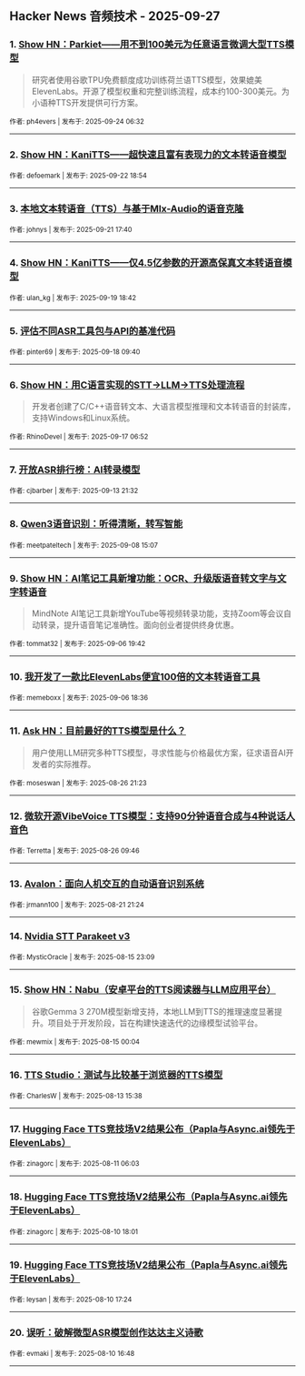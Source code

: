 ## Hacker News 音频技术 - 2025-09-27


### 1. [Show HN：Parkiet——用不到100美元为任意语言微调大型TTS模型](https://news.ycombinator.com/item?id=45357002)
> 研究者使用谷歌TPU免费额度成功训练荷兰语TTS模型，效果媲美ElevenLabs。开源了模型权重和完整训练流程，成本约100-300美元。为小语种TTS开发提供可行方案。

<sub>作者: ph4evers | 发布于: 2025-09-24 06:32</sub>

---

### 2. [Show HN：KaniTTS——超快速且富有表现力的文本转语音模型](https://news.ycombinator.com/item?id=45337854)

<sub>作者: defoemark | 发布于: 2025-09-22 18:54</sub>

---

### 3. [本地文本转语音（TTS）与基于Mlx-Audio的语音克隆](https://news.ycombinator.com/item?id=45324936)

<sub>作者: johnys | 发布于: 2025-09-21 17:40</sub>

---

### 4. [Show HN：KaniTTS——仅4.5亿参数的开源高保真文本转语音模型](https://news.ycombinator.com/item?id=45304989)

<sub>作者: ulan_kg | 发布于: 2025-09-19 18:42</sub>

---

### 5. [评估不同ASR工具包与API的基准代码](https://news.ycombinator.com/item?id=45287596)

<sub>作者: pinter69 | 发布于: 2025-09-18 09:40</sub>

---

### 6. [Show HN：用C语言实现的STT→LLM→TTS处理流程](https://news.ycombinator.com/item?id=45272639)
> 开发者创建了C/C++语音转文本、大语言模型推理和文本转语音的封装库，支持Windows和Linux系统。

<sub>作者: RhinoDevel | 发布于: 2025-09-17 06:52</sub>

---

### 7. [开放ASR排行榜：AI转录模型](https://news.ycombinator.com/item?id=45235498)

<sub>作者: cjbarber | 发布于: 2025-09-13 21:32</sub>

---

### 8. [Qwen3语音识别：听得清晰，转写智能](https://news.ycombinator.com/item?id=45169263)

<sub>作者: meetpateltech | 发布于: 2025-09-08 15:07</sub>

---

### 9. [Show HN：AI笔记工具新增功能：OCR、升级版语音转文字与文字转语音](https://news.ycombinator.com/item?id=45152280)
> MindNote AI笔记工具新增YouTube等视频转录功能，支持Zoom等会议自动转录，提升语音笔记准确性。面向创业者提供终身优惠。

<sub>作者: tommat32 | 发布于: 2025-09-06 19:42</sub>

---

### 10. [我开发了一款比ElevenLabs便宜100倍的文本转语音工具](https://news.ycombinator.com/item?id=45151768)

<sub>作者: memeboxx | 发布于: 2025-09-06 18:36</sub>

---

### 11. [Ask HN：目前最好的TTS模型是什么？](https://news.ycombinator.com/item?id=45032508)
> 用户使用LLM研究多种TTS模型，寻求性能与价格最优方案，征求语音AI开发者的实际推荐。

<sub>作者: moseswan | 发布于: 2025-08-26 21:23</sub>

---

### 12. [微软开源VibeVoice TTS模型：支持90分钟语音合成与4种说话人音色](https://news.ycombinator.com/item?id=45024338)

<sub>作者: Terretta | 发布于: 2025-08-26 09:46</sub>

---

### 13. [Avalon：面向人机交互的自动语音识别系统](https://news.ycombinator.com/item?id=44978277)

<sub>作者: jrmann100 | 发布于: 2025-08-21 21:24</sub>

---

### 14. [Nvidia STT Parakeet v3](https://news.ycombinator.com/item?id=44918313)

<sub>作者: MysticOracle | 发布于: 2025-08-15 23:09</sub>

---

### 15. [Show HN：Nabu（安卓平台的TTS阅读器与LLM应用平台）](https://news.ycombinator.com/item?id=44907170)
> 谷歌Gemma 3 270M模型新增支持，本地LLM到TTS的推理速度显著提升。项目处于开发阶段，旨在构建快速迭代的边缘模型试验平台。

<sub>作者: mewmix | 发布于: 2025-08-15 00:04</sub>

---

### 16. [TTS Studio：测试与比较基于浏览器的TTS模型](https://news.ycombinator.com/item?id=44889900)

<sub>作者: CharlesW | 发布于: 2025-08-13 15:38</sub>

---

### 17. [Hugging Face TTS竞技场V2结果公布（Papla与Async.ai领先于ElevenLabs）](https://news.ycombinator.com/item?id=44861142)

<sub>作者: zinagorc | 发布于: 2025-08-11 06:03</sub>

---

### 18. [Hugging Face TTS竞技场V2结果公布（Papla与Async.ai领先于ElevenLabs）](https://news.ycombinator.com/item?id=44856995)

<sub>作者: zinagorc | 发布于: 2025-08-10 18:01</sub>

---

### 19. [Hugging Face TTS竞技场V2结果公布（Papla与Async.ai领先于ElevenLabs）](https://news.ycombinator.com/item?id=44856714)

<sub>作者: leysan | 发布于: 2025-08-10 17:24</sub>

---

### 20. [误听：破解微型ASR模型创作达达主义诗歌](https://news.ycombinator.com/item?id=44856410)

<sub>作者: evmaki | 发布于: 2025-08-10 16:48</sub>

---
